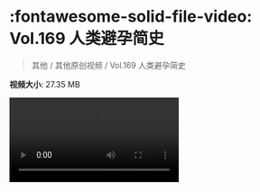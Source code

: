 # :fontawesome-solid-file-video: Vol.169 人类避孕简史

> 其他 / 其他原创视频 / Vol.169 人类避孕简史

**视频大小**: 27.35 MB

<div class="video"><video src="https://file.hsyhx.top/archive/混乱博物馆/Vol/169.mp4" controls preload>🤔 您的浏览器不支持 video 标签</ video></div>